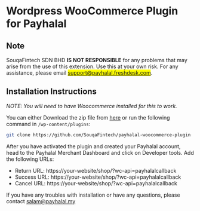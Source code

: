# Wordpress WooCommerce Plugin for Payhalal

## Note

SouqaFintech SDN BHD **IS NOT RESPONSIBLE** for any problems that may arise from the use of this extension. Use this at your own risk. For any assistance, please email <mark>support@payhalal.freshdesk.com</mark>.

## Installation Instructions

*NOTE: You will need to have Woocommerce installed for this to work.*

You can either Download the zip file from [here](https://github.com/SouqaFintech/woocommerce-plugin) or run the following command in `/wp-content/plugins`:

```bash
git clone https://github.com/SouqaFintech/payhalal-woocommerce-plugin
```

After you have activated the plugin and created your Payhalal account, head to the Payhalal Merchant Dashboard and click on Developer tools. Add the following URLs:

- Return URL: https://your-website/shop/?wc-api=payhalalcallback
- Success URL: https://your-website/shop/?wc-api=payhalalcallback
- Cancel URL: https://your-website/shop/?wc-api=payhalalcallback

If you have any troubles with installation or have any questions, please contact salam@payhalal.my
